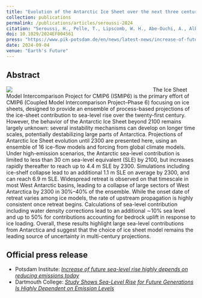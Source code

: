 ```yaml
---
title: "Evolution of the Antarctic Ice Sheet over the next three centuries from an ISMIP6 model ensemble"
collection: publications
permalink: /publications/articles/seroussi-2024
citation: "Seroussi, H., Pelle, T., Lipscomb, W. H., Abe-Ouchi, A., Albrecht, T., Alvarez-Solas, J., Asay-Davis, X., Barre, J.-B., Berends, C. J., Bernales, J., Blasco, J., Caillet, J., Chandler, D. M., Coulon, V., Cullather, R., Dumas, C., Galton-Fenzi, B. K., <b>Garbe, J.</b>, Gillet-Chaulet, F., Gladstone, R., Goelzer, H., Golledge, N., Greve, R., Gudmundsson, G. H., Han, H. K., Hillebrand, T. R., Hoffman, M. J., Huybrechts, P., Jourdain, N. C., Klose, A. K., Langebroek, P. M., Leguy, G. R., Lowry, D. P., Mathiot, P., Montoya, M., Morlighem, M., Nowicki, S., Pattyn, F., Payne, A. J., Quiquet, A., Reese, R., Robinson, A., Saraste, L., Simon, E. G., Sun, S., Twarog, J. P., Trusel, L. D., Urruty, B., Van Breedam, J., van de Wal, R. S. W., Wang, Y., Zhao, C., Zwinger, T.: <i>Evolution of the Antarctic Ice Sheet over the next three centuries from an ISMIP6 model ensemble</i>, Earth's Future, 12, e2024EF004561, DOI: <a href='https://doi.org/10.1029/2024EF004561'>10.1029/2024EF004561</a>, 2024. <span style='color: LimeGreen;' title='Open Access'><i class='ai ai-open-access' aria-hidden='true'></i></span>"
doi: 10.1029/2024EF004561
press: "https://www.pik-potsdam.de/en/news/latest-news/increase-of-future-sea-level-rise-highly-depends-on-reducing-emissions-today"
date: 2024-09-04
venue: "Earth's Future"
---
```


## Abstract
<div style="float: left; margin-right: 10px; width: 380px;">
    <img src="https://agupubs.onlinelibrary.wiley.com/cms/asset/a4b854c8-fb3f-45d3-ab10-fa0087a1bb4c/eft21724-fig-0004-m.jpg">
</div>
The Ice Sheet Model Intercomparison Project for CMIP6 (ISMIP6) is the primary effort of CMIP6 (Coupled Model Intercomparison Project–Phase 6) focusing on ice sheets, designed to provide an ensemble of process-based projections of the ice-sheet contribution to sea-level rise over the twenty-first century. However, the behavior of the Antarctic Ice Sheet beyond 2100 remains largely unknown: several instability mechanisms can develop on longer time scales, potentially destabilizing large parts of Antarctica. Projections of Antarctic Ice Sheet evolution until 2300 are presented here, using an ensemble of 16 ice-flow models and forcing from global climate models. Under high-emission scenarios, the Antarctic sea-level contribution is limited to less than 30 cm sea-level equivalent (SLE) by 2100, but increases rapidly thereafter to reach up to 4.4 m SLE by 2300. Simulations including ice-shelf collapse lead to an additional 1.1 m SLE on average by 2300, and can reach 6.9 m SLE. Widespread retreat is observed on that timescale in most West Antarctic basins, leading to a collapse of large sectors of West Antarctica by 2300 in 30%–40% of the ensemble. While the onset date of retreat varies among ice models, the rate of upstream propagation is highly consistent once retreat begins. Calculations of sea-level contribution including water density corrections lead to an additional ∼10% sea level and up to 50% for contributions accounting for bedrock uplift in response to ice loading. Overall, these results highlight large sea-level contributions from Antarctica and suggest that the choice of ice sheet model remains the leading source of uncertainty in multi-century projections.

## Official press release
- Potsdam Institute: *[Increase of future sea-level rise highly depends on reducing emissions today](https://www.pik-potsdam.de/en/news/latest-news/increase-of-future-sea-level-rise-highly-depends-on-reducing-emissions-today "https://www.pik-potsdam.de/en/news/latest-news/increase-of-future-sea-level-rise-highly-depends-on-reducing-emissions-today")*
- Dartmouth College: *[Study Shows Sea-Level Rise for Future Generations Is Highly Dependent on Emission Levels](https://engineering.dartmouth.edu/news/study-shows-sea-level-rise-for-future-generations-is-highly-dependent-on-emission-levels "https://engineering.dartmouth.edu/news/study-shows-sea-level-rise-for-future-generations-is-highly-dependent-on-emission-levels")*